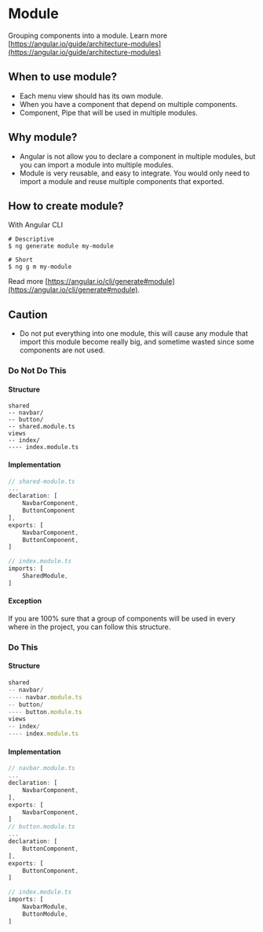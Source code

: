 # Module

Grouping components into a module. Learn more [https://angular.io/guide/architecture-modules](https://angular.io/guide/architecture-modules)

## When to use module?

- Each menu view should has its own module.
- When you have a component that depend on multiple components.
- Component, Pipe that will be used in multiple modules.

## Why module?

- Angular is not allow you to declare a component in multiple modules, but you can import a module into multiple modules.
- Module is very reusable, and easy to integrate. You would only need to import a module and reuse multiple components that exported.

## How to create module?

With Angular CLI

```shell script
# Descriptive
$ ng generate module my-module

# Short
$ ng g m my-module
```

Read more [https://angular.io/cli/generate#module](https://angular.io/cli/generate#module).

## Caution

- Do not put everything into one module, this will cause any module that import this module become really big, and sometime wasted since some components are not used.

### Do Not Do This

#### Structure

```text
shared
-- navbar/
-- button/
-- shared.module.ts
views
-- index/
---- index.module.ts
```

#### Implementation

```typescript
// shared-module.ts
...
declaration: [
    NavbarComponent,
    ButtonComponent
],
exports: [
    NavbarComponent,
    ButtonComponent,
]

// index.module.ts
imports: [
    SharedModule,
]
```

#### Exception

If you are 100% sure that a group of components will be used in every where in
the project, you can follow this structure.

### Do This

#### Structure

```typescript
shared
-- navbar/
---- navbar.module.ts
-- button/
---- button.module.ts
views
-- index/
---- index.module.ts
```

#### Implementation

```typescript
// navbar.module.ts
...
declaration: [
    NavbarComponent,
],
exports: [
    NavbarComponent,
]
// button.module.ts
...
declaration: [
    ButtonComponent,
],
exports: [
    ButtonComponent,
]

// index.module.ts
imports: [
    NavbarModule,
    ButtonModule,
]
```

